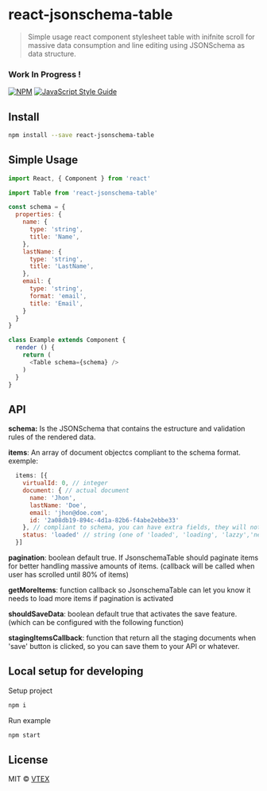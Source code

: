 
# react-jsonschema-table

> Simple usage react component stylesheet table with inifnite scroll for massive data consumption and line editing using JSONSchema as data structure.

### Work In Progress !

[![NPM](https://img.shields.io/npm/v/react-modern-library-boilerplate.svg)](https://www.npmjs.com/package/react-modern-library-boilerplate) [![JavaScript Style Guide](https://img.shields.io/badge/code_style-standard-brightgreen.svg)](https://standardjs.com)

## Install

```bash
npm install --save react-jsonschema-table
```

## Simple Usage

```js
import React, { Component } from 'react'

import Table from 'react-jsonschema-table'

const schema = {
  properties: {
    name: {
      type: 'string',
      title: 'Name',
    },
    lastName: {
      type: 'string',
      title: 'LastName',
    },
    email: {
      type: 'string',
      format: 'email',
      title: 'Email',
    }
  }
}

class Example extends Component {
  render () {
    return (
      <Table schema={schema} />
    )
  }
}
```
## API

**schema:** Is the JSONSchema that contains the estructure and validation rules of the rendered data.

**items**: An array of document objectcs compliant to the schema format. exemple:
```js
  items: [{
    virtualId: 0, // integer
    document: { // actual document
      name: 'Jhon',
      lastName: 'Doe',
      email: 'jhon@doe.com',
      id: '2a08db19-894c-4d1a-82b6-f4abe2ebbe33'
    }, // compliant to schema, you can have extra fields, they will not show on the Table but will be considered in callbacks
    status: 'loaded' // string (one of 'loaded', 'loading', 'lazzy','new','invalid')
  }]
```

**pagination**: boolean default true. If JsonschemaTable should paginate items for better handling massive amounts of items. (callback will be called when user has scrolled until 80% of items)

**getMoreItems**: function callback so JsonschemaTable can let you know it needs to load more items if pagination is activated

**shouldSaveData**: boolean default true that activates the save feature. (which can be configured with the following function)

**stagingItemsCallback**: function that return all the staging documents when 'save' button is clicked, so you can save them to your API or whatever.

## Local setup for developing

Setup project

```bash
npm i
```

Run example

```bash
npm start
```

## License

MIT © [VTEX](https://github.com/vtex)
